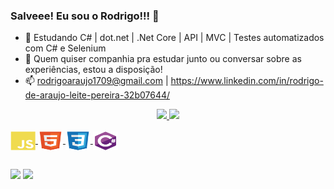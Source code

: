 ### Salveee! Eu sou o Rodrigo!!! 👋

- 🌱 Estudando C# | dot.net | .Net Core | API | MVC | Testes automatizados com C# e Selenium
- 🤔 Quem quiser companhia pra estudar junto ou conversar sobre as experiências, estou a disposição!
- 📫 rodrigoaraujo1709@gmail.com | https://www.linkedin.com/in/rodrigo-de-araujo-leite-pereira-32b07644/

<div align="center">
  <a href="https://github.com/rodrigoaraujo1709">
  <img height="180em" src="https://github-readme-stats.vercel.app/api?username=rodrigoaraujo1709&show_icons=true&theme=dark&include_all_commits=true&count_private=true"/>
  <img height="180em" src="https://github-readme-stats.vercel.app/api/top-langs/?username=rodrigoaraujo1709&layout=compact&langs_count=7&theme=dark"/>
</div>
  <div style="display: inline_block"><br>
  <img align="center" alt="Rodrigo-Js" height="30" width="40" src="https://raw.githubusercontent.com/devicons/devicon/master/icons/javascript/javascript-plain.svg">
  <img align="center" alt="Rodrigo-HTML" height="30" width="40" src="https://raw.githubusercontent.com/devicons/devicon/master/icons/html5/html5-original.svg">
  <img align="center" alt="Rodrigo-CSS" height="30" width="40" src="https://raw.githubusercontent.com/devicons/devicon/master/icons/css3/css3-original.svg">
  <img align="center" alt="Rodrigo-Csharp" height="30" width="40" src="https://raw.githubusercontent.com/devicons/devicon/master/icons/csharp/csharp-original.svg">
</div>
  
  ##
  
  <div> 
  <a href = "mailto:rodrigoaraujo1709@gmail.com"><img src="https://img.shields.io/badge/-Gmail-%23333?style=for-the-badge&logo=gmail&logoColor=white" target="_blank"></a>
  <a href="https://www.linkedin.com/in/rodrigo-de-araujo-leite-pereira-32b07644/" target="_blank"><img src="https://img.shields.io/badge/-LinkedIn-%230077B5?style=for-the-badge&logo=linkedin&logoColor=white" target="_blank"></a>
    
    
